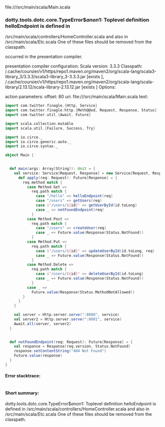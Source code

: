 file://<WORKSPACE>/src/main/scala/Main.scala
### dotty.tools.dotc.core.TypeError$$anon$1: Toplevel definition helloEndpoint is defined in
  <WORKSPACE>/src/main/scala/controllers/HomeController.scala
and also in
  <WORKSPACE>/src/main/scala/Etc.scala
One of these files should be removed from the classpath.

occurred in the presentation compiler.

presentation compiler configuration:
Scala version: 3.3.3
Classpath:
<HOME>/.cache/coursier/v1/https/repo1.maven.org/maven2/org/scala-lang/scala3-library_3/3.3.3/scala3-library_3-3.3.3.jar [exists ], <HOME>/.cache/coursier/v1/https/repo1.maven.org/maven2/org/scala-lang/scala-library/2.13.12/scala-library-2.13.12.jar [exists ]
Options:



action parameters:
offset: 80
uri: file://<WORKSPACE>/src/main/scala/Main.scala
text:
```scala
import com.twitter.finagle.{Http, Service}
import com.twitter.finagle.http.{Meth@@od, Request, Response, Status}
import com.twitter.util.{Await, Future}

import scala.collection.mutable
import scala.util.{Failure, Success, Try}

import io.circe._
import io.circe.generic.auto._
import io.circe.syntax._

object Main {
  

  def main(args: Array[String]): Unit = {
    val service: Service[Request, Response] = new Service[Request, Response] {
      def apply(req: Request): Future[Response] = {
        req.method match {
          case Method.Get =>
            req.path match {
              case "/hello" => helloEndpoint(req)
              case "/users" => getUsers(req)
              case s"/users/${id}" => getUserById(id.toLong)
              case _ => notFoundEndpoint(req)
            }
          case Method.Post =>
            req.path match {
              case "/users" => createUser(req)
              case _ => Future.value(Response(Status.NotFound))
            }
          case Method.Put =>
            req.path match {
              case s"/users/${id}" => updateUserById(id.toLong, req)
              case _ => Future.value(Response(Status.NotFound))
            }
          case Method.Delete =>
            req.path match {
              case s"/users/${id}" => deleteUserById(id.toLong)
              case _ => Future.value(Response(Status.NotFound))
            }
          case _ =>
            Future.value(Response(Status.MethodNotAllowed))
        }
      }
    }

    val server = Http.server.serve(":8080", service)
    val server2 = Http.server.serve(":8081", service)
    Await.all(server, server2)
  }

  
  def notFoundEndpoint(req: Request): Future[Response] = {
    val response = Response(req.version, Status.NotFound)
    response.setContentString("404 Not Found")
    Future.value(response)
  }
}

```



#### Error stacktrace:

```

```
#### Short summary: 

dotty.tools.dotc.core.TypeError$$anon$1: Toplevel definition helloEndpoint is defined in
  <WORKSPACE>/src/main/scala/controllers/HomeController.scala
and also in
  <WORKSPACE>/src/main/scala/Etc.scala
One of these files should be removed from the classpath.